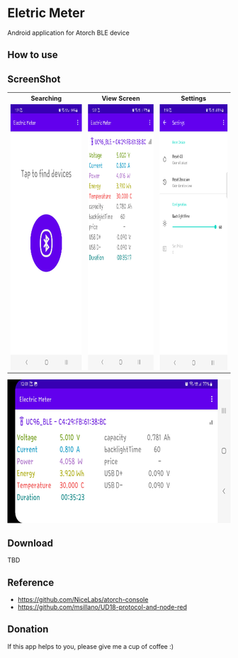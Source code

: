 # Eletric Meter

Android application for Atorch BLE device

## How to use

## ScreenShot
<table>
  <tr>
    <th>Searching</th>
    <th>View Screen</th>
    <th>Settings</th>
  </tr>
  <tr>
    <td><img src="https://github.com/zephy-lee/ElectricMeter/blob/main/searching_Electric_Meter.jpg" width="324" height="600"/></td>
    <td><img src="https://github.com/zephy-lee/ElectricMeter/blob/main/portrait_Electric_Meter.jpg" width="324" height="600"/></td>
    <td><img src="https://github.com/zephy-lee/ElectricMeter/blob/main/settings_Electric_Meter.png" width="324" height="600"/></td>
  </tr></table>
<img src="https://github.com/zephy-lee/ElectricMeter/blob/main/land_Electric_Meter.jpg" width="702" height="324"/>

## Download
TBD

## Reference
- <https://github.com/NiceLabs/atorch-console>
- <https://github.com/msillano/UD18-protocol-and-node-red>

## Donation

If this app helps to you, please give me a cup of coffee :)
